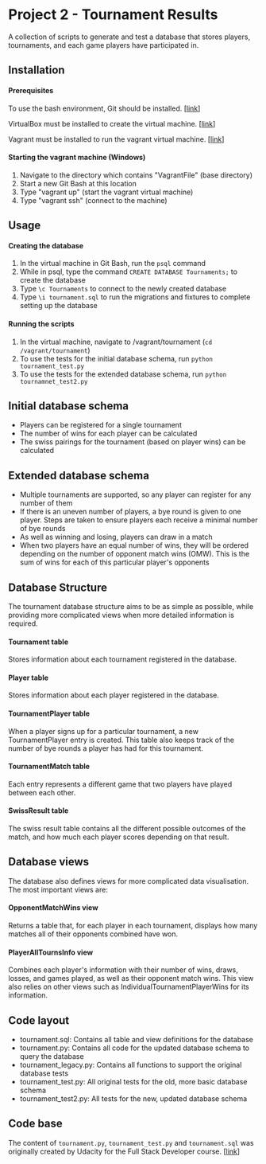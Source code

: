 # Project 2 - Tournament Results
A collection of scripts to generate and test a database that stores players, tournaments, and each game players have participated in.

## Installation
#### Prerequisites
To use the bash environment, Git should be installed. [[link](https://git-scm.com/)]

VirtualBox must be installed to create the virtual machine. [[link](https://www.virtualbox.org/)]

Vagrant must be installed to run the vagrant virtual machine. [[link](https://www.vagrantup.com/)]

#### Starting the vagrant machine (Windows)
1. Navigate to the directory which contains "VagrantFile" (base directory)
2. Start a new Git Bash at this location
3. Type "vagrant up" (start the vagrant virtual machine)
4. Type "vagrant ssh" (connect to the machine)

## Usage
#### Creating the database
1. In the virtual machine in Git Bash, run the `psql` command
2. While in psql, type the command `CREATE DATABASE Tournaments;` to create the database
3. Type `\c Tournaments` to connect to the newly created database
4. Type `\i tournament.sql` to run the migrations and fixtures to complete setting up the database

#### Running the scripts
1. In the virtual machine, navigate to /vagrant/tournament (`cd /vagrant/tournament`)
2. To use the tests for the initial database schema, run `python tournament_test.py`
3. To use the tests for the extended database schema, run `python tournamnet_test2.py`

## Initial database schema
- Players can be registered for a single tournament
- The number of wins for each player can be calculated
- The swiss pairings for the tournament (based on player wins) can be calculated

## Extended database schema
- Multiple tournaments are supported, so any player can register for any number of them
- If there is an uneven number of players, a bye round is given to one player. Steps are taken to ensure players each receive a minimal number of bye rounds
- As well as winning and losing, players can draw in a match
- When two players have an equal number of wins, they will be ordered depending on the number of opponent match wins (OMW). This is the sum of wins for each of this particular player's opponents

## Database Structure
The tournament database structure aims to be as simple as possible, while providing more complicated views when more detailed information is required.

#### Tournament table
Stores information about each tournament registered in the database.

#### Player table
Stores information about each player registered in the database.

#### TournamentPlayer table
When a player signs up for a particular tournament, a new TournamentPlayer entry is created. This table also keeps track of the number of bye rounds a player has had for this tournament.

#### TournamentMatch table
Each entry represents a different game that two players have played between each other.

#### SwissResult table
The swiss result table contains all the different possible outcomes of the match, and how much each player scores depending on that result.

## Database views
The database also defines views for more complicated data visualisation. The most important views are:

#### OpponentMatchWins view
Returns a table that, for each player in each tournament, displays how many matches all of their opponents combined have won.

#### PlayerAllTournsInfo view
Combines each player's information with their number of wins, draws, losses, and games played, as well as their opponent match wins. This view also relies on other views such as IndividualTournamentPlayerWins for its information.

## Code layout
- tournament.sql: Contains all table and view definitions for the database
- tournament.py: Contains all code for the updated database schema to query the database
- tournament_legacy.py: Contains all functions to support the original database tests
- tournament_test.py: All original tests for the old, more basic database schema
- tournament_test2.py: All tests for the new, updated database schema

## Code base

The content of `tournament.py`, `tournament_test.py` and `tournament.sql` was originally created by Udacity for the Full Stack Developer course. [[link](https://github.com/adarsh0806/udacity-full-stack/tree/master/p2)]
